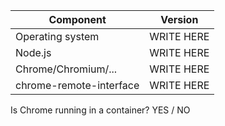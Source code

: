 <!--
Please make sure to have searched for existing issues before opening new ones:
    https://github.com/cyrus-and/chrome-remote-interface/issues?q=

You may also want to check the FAQ section of the README:
    https://github.com/cyrus-and/chrome-remote-interface#faq

Alright then, please provide the following information along with a detailed
description of what went wrong. If appropriate, attach a minimal standalone
script to help to reproduce your issue.
-->

| Component | Version
|-|-
| Operating system	  	 	| WRITE HERE
| Node.js					| WRITE HERE
| Chrome/Chromium/...		| WRITE HERE
| chrome-remote-interface	| WRITE HERE

Is Chrome running in a container? YES / NO
